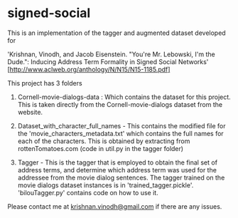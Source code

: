 # signed-social
This is an implementation of the tagger and augmented dataset developed for 

'Krishnan, Vinodh, and Jacob Eisenstein. "You're Mr. Lebowski, I'm the Dude.": Inducing Address Term Formality in Signed Social Networks'
[http://www.aclweb.org/anthology/N/N15/N15-1185.pdf]

This project has 3 folders

1. Cornell-movie-dialogs-data : Which contains the dataset for this project. This is taken directly from the Cornell-movie-dialogs dataset from the website.

2. Dataset_with_character_full_names - This contains the modified file for the 'movie_characters_metadata.txt' which contains the full names for each of the characters. This is obtained by extracting from rottenTomatoes.com (code in util.py in the tagger folder)

3. Tagger - This is the tagger that is employed to obtain the final set of address terms, and determine which address term was used for the addressee from the movie dialog sentences. The tagger trained on the movie dialogs dataset instances is in 'trained_tagger.pickle'. 'bilouTagger.py' contains code on how to use it. 

Please contact me at krishnan.vinodh@gmail.com if there are any issues.

